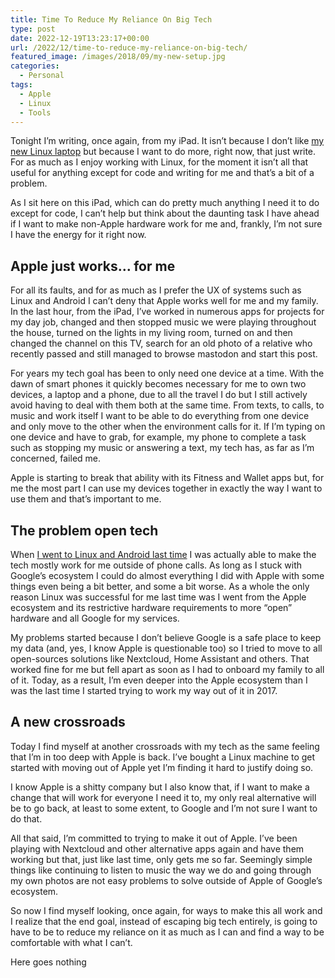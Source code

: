 ```yaml
---
title: Time To Reduce My Reliance On Big Tech
type: post
date: 2022-12-19T13:23:17+00:00
url: /2022/12/time-to-reduce-my-reliance-on-big-tech/
featured_image: /images/2018/09/my-new-setup.jpg
categories:
  - Personal
tags:
  - Apple
  - Linux
  - Tools
---
```


Tonight I’m writing, once again, from my iPad. It isn’t because I don’t like [my new Linux laptop][1] but because I want to do more, right now, that just write. For as much as I enjoy working with Linux, for the moment it isn’t all that useful for anything except for code and writing for me and that’s a bit of a problem.

As I sit here on this iPad, which can do pretty much anything I need it to do except for code, I can’t help but think about the daunting task I have ahead if I want to make non-Apple hardware work for me and, frankly, I’m not sure I have the energy for it right now.

## Apple just works… for me

For all its faults, and for as much as I prefer the UX of systems such as Linux and Android I can’t deny that Apple works well for me and my family. In the last hour, from the iPad, I’ve worked in numerous apps for projects for my day job, changed and then stopped music we were playing throughout the house, turned on the lights in my living room, turned on and then changed the channel on this TV, search for an old photo of a relative who recently passed and still managed to browse mastodon and start this post.

For years my tech goal has been to only need one device at a time. With the dawn of smart phones it quickly becomes necessary for me to own two devices, a laptop and a phone, due to all the travel I do but I still actively avoid having to deal with them both at the same time. From texts, to calls, to music and work itself I want to be able to do everything from one device and only move to the other when the environment calls for it. If I’m typing on one device and have to grab, for example, my phone to complete a task such as stopping my music or answering a text, my tech has, as far as I’m concerned, failed me.

Apple is starting to break that ability with its Fitness and Wallet apps but, for me the most part I can use my devices together in exactly the way I want to use them and that’s important to me.

## The problem open tech

When [I went to Linux and Android last time][2] I was actually able to make the tech mostly work for me outside of phone calls. As long as I stuck with Google’s ecosystem I could do almost everything I did with Apple with some things even being a bit better, and some a bit worse. As a whole the only reason Linux was successful for me last time was I went from the Apple ecosystem and its restrictive hardware requirements to more “open” hardware and all Google for my services.

My problems started because I don’t believe Google is a safe place to keep my data (and, yes, I know Apple is questionable too) so I tried to move to all open-sources solutions like Nextcloud, Home Assistant and others. That worked fine for me but fell apart as soon as I had to onboard my family to all of it. Today, as a result, I’m even deeper into the Apple ecosystem than I was the last time I started trying to work my way out of it in 2017.

## A new crossroads

Today I find myself at another crossroads with my tech as the same feeling that I’m in too deep with Apple is back. I’ve bought a Linux machine to get started with moving out of Apple yet I’m finding it hard to justify doing so.

I know Apple is a shitty company but I also know that, if I want to make a change that will work for everyone I need it to, my only real alternative will be to go back, at least to some extent, to Google and I’m not sure I want to do that.

All that said, I’m committed to trying to make it out of Apple. I’ve been playing with Nextcloud and other alternative apps again and have them working but that, just like last time, only gets me so far. Seemingly simple things like continuing to listen to music the way we do and going through my own photos are not easy problems to solve outside of Apple of Google’s ecosystem.

So now I find myself looking, once again, for ways to make this all work and I realize that the end goal, instead of escaping big tech entirely, is going to have to be to reduce my reliance on it as much as I can and find a way to be comfortable with what I can’t.

Here goes nothing

 [1]: /2022/12/hello-again-linux-i-missed-you/
 [2]: /2019/09/leaving-big-tech-ecosystems-behind/